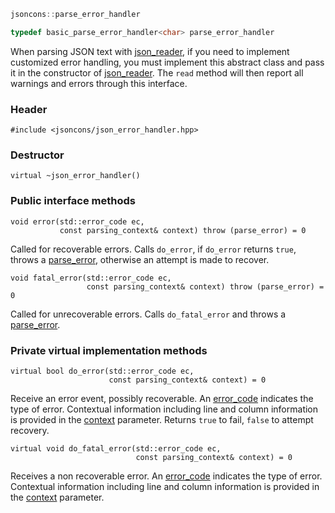 ```c++
jsoncons::parse_error_handler

typedef basic_parse_error_handler<char> parse_error_handler
```

When parsing JSON text with [json_reader](json_reader), if you need to implement
customized error handling, you must implement this abstract class
and pass it in the constructor of [json_reader](json_reader). The `read` method 
will then report all warnings and errors through this interface.

### Header

    #include <jsoncons/json_error_handler.hpp>

### Destructor

    virtual ~json_error_handler()

### Public interface methods

    void error(std::error_code ec,
               const parsing_context& context) throw (parse_error) = 0
Called for recoverable errors. Calls `do_error`, if `do_error` returns `true`, throws a [parse_error](parse_error), otherwise an attempt is made to recover.

    void fatal_error(std::error_code ec,
                     const parsing_context& context) throw (parse_error) = 0
Called for unrecoverable errors. Calls `do_fatal_error` and throws a [parse_error](parse_error).

### Private virtual implementation methods

    virtual bool do_error(std::error_code ec,
                          const parsing_context& context) = 0
Receive an error event, possibly recoverable. An [error_code](json_error_category) indicates the type of error. Contextual information including
line and column information is provided in the [context](parsing_context) parameter. Returns `true` to fail, `false` to attempt recovery.

    virtual void do_fatal_error(std::error_code ec,
                                const parsing_context& context) = 0
Receives a non recoverable error. An [error_code](json_error_category) indicates the type of error. Contextual information including
line and column information is provided in the [context](parsing_context) parameter. 
    


